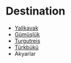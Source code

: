 # Destination

* [Yalikavak](Yalikavak.md)
* [Gümüşlük](destination/Gumusluk.md)
* [Turgutreis](destination/Turgutreis.md)
* [Türkbükü](destination.md)
* Akyarlar
